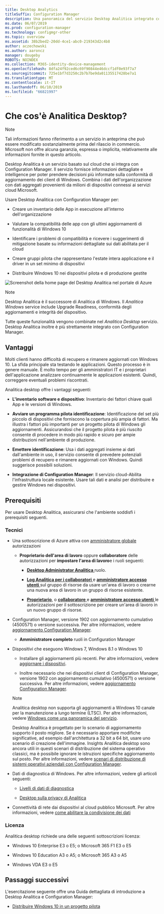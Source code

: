 ```yaml
---
title: Desktop Analytics
titleSuffix: Configuration Manager
description: Una panoramica del servizio Desktop Analitica integrato con Configuration Manager.
ms.date: 06/07/2019
ms.prod: configuration-manager
ms.technology: configmgr-other
ms.topic: overview
ms.assetid: 38b2bed2-20dd-4ce1-abc0-219343d2c4b8
author: aczechowski
ms.author: aaroncz
manager: dougeby
ROBOTS: NOINDEX
ms.collection: M365-identity-device-management
ms.openlocfilehash: 8dfa24f92ced6c69f90844e46dccf1df0e93f7a7
ms.sourcegitcommit: 725e1bf7d3250c2b7b7be9da01135517428be7a1
ms.translationtype: MT
ms.contentlocale: it-IT
ms.lasthandoff: 06/10/2019
ms.locfileid: "66821997"
---
```

# <a name="what-is-desktop-analytics"></a>Che cos'è Analitica Desktop?

> [!Note]  
> Tali informazioni fanno riferimento a un servizio in anteprima che può essere modificato sostanzialmente prima del rilascio in commercio. Microsoft non offre alcuna garanzia, espressa o implicita, relativamente alle informazioni fornite in questo articolo.  

Desktop Analitica è un servizio basato sul cloud che si integra con Configuration Manager. Il servizio fornisce informazioni dettagliate e intelligence per poter prendere decisioni più informate sulla conformità di aggiornamento dei client di Windows. Combina i dati dell'organizzazione con dati aggregati provenienti da milioni di dispositivi connessi ai servizi cloud Microsoft.

Usare Desktop Analitica con Configuration Manager per:  

- Creare un inventario delle App in esecuzione all'interno dell'organizzazione  

- Valutare la compatibilità delle app con gli ultimi aggiornamenti di funzionalità di Windows 10  

- Identificare i problemi di compatibilità e ricevere i suggerimenti di mitigazione basate su informazioni dettagliate sui dati abilitata per il cloud  

- Creare gruppi pilota che rappresentano l'estate intera applicazione e il driver in un set minimo di dispositivi  

- Distribuire Windows 10 nei dispositivi pilota e di produzione gestite  

![Screenshot della home page del Desktop Analitica nel portale di Azure](media/portal-home.png)

> [!Note]  
> Desktop Analitica è il successore di Analitica di Windows. Il *Analitica Windows* service include Upgrade Readiness, conformità degli aggiornamenti e integrità del dispositivo.
>
> Tutte queste funzionalità vengono combinate nel *Analitica Desktop* servizio. Desktop Analitica inoltre è più strettamente integrato con Configuration Manager.



## <a name="benefits"></a>Vantaggi

Molti clienti hanno difficoltà di recupero e rimanere aggiornati con Windows 10. La sfida principale sta testando le applicazioni. Questo processo è in genere manuale. È molto tempo per gli amministratori IT e i proprietari dell'applicazione analizzare continuamente le applicazioni esistenti. Quindi, correggere eventuali problemi riscontrati.

Analitica desktop offre i vantaggi seguenti:

- **L'inventario software e dispositivo**: Inventario dei fattori chiave quali App e le versioni di Windows.  

- **Avviare un programma pilota identificazione**: Identificazione del set più piccolo di dispositivi che forniscono la copertura più ampia di fattori. Ma illustra i fattori più importanti per un progetto pilota di Windows gli aggiornamenti. Assicurandosi che il progetto pilota è più riuscito consente di procedere in modo più rapido e sicuro per ampie distribuzioni nell'ambiente di produzione.  

- **Emettere identificazione**: Usa i dati aggregati insieme ai dati dall'ambiente in uso, il servizio consente di prevedere potenziali problemi di recupero e rimanere aggiornati con Windows. Quindi suggerisce possibili soluzioni.  

- **Integrazione di Configuration Manager**: Il servizio cloud-Abilita l'infrastruttura locale esistente. Usare tali dati e analisi per distribuire e gestire Windows nei dispositivi.  



## <a name="prerequisites"></a>Prerequisiti

Per usare Desktop Analitica, assicurarsi che l'ambiente soddisfi i prerequisiti seguenti.


### <a name="technical"></a>Tecnici

- Una sottoscrizione di Azure attiva con [amministratore globale](https://docs.microsoft.com/azure/active-directory/users-groups-roles/directory-assign-admin-roles#company-administrator) autorizzazioni  

    - **Proprietario dell'area di lavoro** oppure **collaboratore** delle autorizzazioni per **impostare l'area di lavoro**e i ruoli seguenti:  

       - [**Desktop Administrator Analitica** ](https://docs.microsoft.com/azure/active-directory/users-groups-roles/directory-assign-admin-roles) ruolo.

       - [**Log Analitica per i collaboratori** ](https://docs.microsoft.com/azure/role-based-access-control/built-in-roles#log-analytics-contributor) e [ **amministratore accesso utenti** ](https://docs.microsoft.com/azure/role-based-access-control/built-in-roles#user-access-administrator) sul gruppo di risorse da usare un'area di lavoro o crearne una nuova area di lavoro in un gruppo di risorse esistente.

        - [**Proprietario**](https://docs.microsoft.com/azure/role-based-access-control/built-in-roles#owner), o [ **collaboratore** ](https://docs.microsoft.com/azure/role-based-access-control/built-in-roles#contributor) e [ **amministratore accesso utenti** ](https://docs.microsoft.com/azure/role-based-access-control/built-in-roles#user-access-administrator) le autorizzazioni per il sottoscrizione per creare un'area di lavoro in un nuovo gruppo di risorse.  

- Configuration Manager, versione 1902 con aggiornamento cumulativo (4500571) o versione successiva. Per altre informazioni, vedere [aggiornamento Configuration Manager](/sccm/desktop-analytics/connect-configmgr#bkmk_hotfix).  

    - **Amministratore completo** ruoli in Configuration Manager  

- Dispositivi che eseguono Windows 7, Windows 8.1 o Windows 10  

    - Installare gli aggiornamenti più recenti. Per altre informazioni, vedere [aggiornare i dispositivi](/sccm/desktop-analytics/enroll-devices#update-devices).  

    - Inoltre necessario che nei dispositivi client di Configuration Manager, versione 1902 con aggiornamento cumulativo (4500571) o versione successiva. Per altre informazioni, vedere [aggiornamento Configuration Manager](/sccm/desktop-analytics/connect-configmgr#bkmk_hotfix).  

    > [!Note]  
    > Analitica desktop non supporta gli aggiornamenti a Windows 10 canale per la manutenzione a lungo termine (LTSC). Per altre informazioni, vedere [Windows come una panoramica del servizio](https://docs.microsoft.com/windows/deployment/update/waas-overview#long-term-servicing-channel).
    >
    > Desktop Analitica è progettato per lo scenario di aggiornamento supporto il posto migliore. Se è necessario apportare modifiche significative, ad esempio dall'architettura a 32 bit a 64 bit, usare uno scenario di creazione dell'immagine. Insights Analitica desktop sono ancora utili in questi scenari di distribuzione del sistema operativo classici, ma è possibile ignorare le istruzioni specifiche aggiornamento sul posto. Per altre informazioni, vedere [scenari di distribuzione di sistemi operativi aziendali con Configuration Manager](/sccm/osd/deploy-use/scenarios-to-deploy-enterprise-operating-systems).

- Dati di diagnostica di Windows. Per altre informazioni, vedere gli articoli seguenti:  

    - [Livelli di dati di diagnostica](/sccm/desktop-analytics/enable-data-sharing#diagnostic-data-levels)  

    - [Desktop sulla privacy di Analitica](/sccm/desktop-analytics/privacy)  

- Connettività di rete dai dispositivi al cloud pubblico Microsoft. Per altre informazioni, vedere [come abilitare la condivisione dei dati](/sccm/desktop-analytics/enable-data-sharing)  


### <a name="licensing"></a>Licenza

Analitica desktop richiede una delle seguenti sottoscrizioni licenza:

- Windows 10 Enterprise E3 o E5; o Microsoft 365 F1 E3 o E5  

- Windows 10 Education A3 o A5; o Microsoft 365 A3 o A5  

- Windows VDA E3 o E5  




## <a name="next-steps"></a>Passaggi successivi

L'esercitazione seguente offre una Guida dettagliata di introduzione a Desktop Analitica e Configuration Manager:  

- [Distribuire Windows 10 in un progetto pilota](/sccm/desktop-analytics/tutorial-windows10)  
